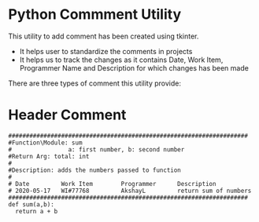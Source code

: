# Python Commment Utility

This utility to add comment has been created using tkinter.
- It helps user to standardize the comments in projects
- It helps us to track the changes as it contains Date, Work Item, Programmer Name and Description for which changes has been made

There are three types of comment this utility provide:

# Header Comment
```
####################################################################
#Function\Module: sum
#                a: first number, b: second number
#Return Arg: total: int
#           
#Description: adds the numbers passed to function
#           
# Date         Work Item        Programmer      Description
# 2020-05-17   WI#77768         AkshayL         return sum of numbers
####################################################################
def sum(a,b):
  return a + b
```
